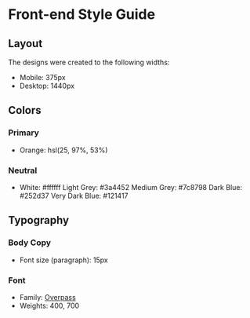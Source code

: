 # Front-end Style Guide

## Layout

The designs were created to the following widths:

- Mobile: 375px
- Desktop: 1440px

## Colors

### Primary

- Orange: hsl(25, 97%, 53%)

### Neutral

- White: #ffffff
Light Grey: #3a4452 <!-- - button background -->
Medium Grey: #7c8798 <!-- - text -->
Dark Blue: #252d37 <!-- - container -->
Very Dark Blue: #121417 <!-- - background -->

## Typography

### Body Copy

- Font size (paragraph): 15px

### Font

- Family: [Overpass](https://fonts.google.com/specimen/Overpass)
- Weights: 400, 700
